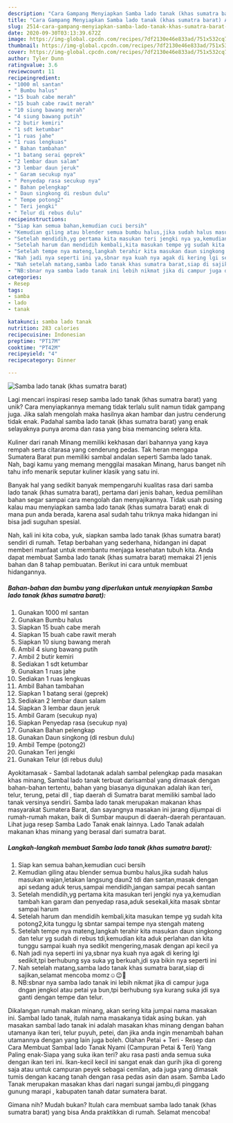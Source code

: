 ```yaml
---
description: "Cara Gampang Menyiapkan Samba lado tanak (khas sumatra barat) Anti Gagal"
title: "Cara Gampang Menyiapkan Samba lado tanak (khas sumatra barat) Anti Gagal"
slug: 2514-cara-gampang-menyiapkan-samba-lado-tanak-khas-sumatra-barat-anti-gagal
date: 2020-09-30T03:13:39.672Z
image: https://img-global.cpcdn.com/recipes/7df2130e46e833ad/751x532cq70/samba-lado-tanak-khas-sumatra-barat-foto-resep-utama.jpg
thumbnail: https://img-global.cpcdn.com/recipes/7df2130e46e833ad/751x532cq70/samba-lado-tanak-khas-sumatra-barat-foto-resep-utama.jpg
cover: https://img-global.cpcdn.com/recipes/7df2130e46e833ad/751x532cq70/samba-lado-tanak-khas-sumatra-barat-foto-resep-utama.jpg
author: Tyler Dunn
ratingvalue: 3.6
reviewcount: 11
recipeingredient:
- "1000 ml santan"
- " Bumbu halus"
- "15 buah cabe merah"
- "15 buah cabe rawit merah"
- "10 siung bawang merah"
- "4 siung bawang putih"
- "2 butir kemiri"
- "1 sdt ketumbar"
- "1 ruas jahe"
- "1 ruas lengkuas"
- " Bahan tambahan"
- "1 batang serai geprek"
- "2 lembar daun salam"
- "3 lembar daun jeruk"
- " Garam secukup nya"
- " Penyedap rasa secukup nya"
- " Bahan pelengkap"
- " Daun singkong di resbun dulu"
- " Tempe potong2"
- " Teri jengki"
- " Telur di rebus dulu"
recipeinstructions:
- "Siap kan semua bahan,kemudian cuci bersih"
- "Kemudian giling atau blender semua bumbu halus,jika sudah halus masukan wajan,letakan langsung daun2 tdi dan santan,masak dengan api sedang aduk terus,sampai mendidih,jangan sampai pecah santan"
- "Setelah mendidih,yg pertama kita masukan teri jengki nya ya,kemudian tambah kan garam dan penyedap rasa,aduk sesekali,kita masak sbntar sampai harum"
- "Setelah harum dan mendidih kembali,kita masukan tempe yg sudah kita potong2,kita tunggu lg sbntar sampai tempe nya stengah mateng"
- "Setelah tempe nya mateng,langkah terahir kita masukan daun singkong dan telur yg sudah di rebus tdi,kemudian kita aduk perlahan dan kita tunggu sampai kuah nya sedikit mengering,masak dengan api kecil ya"
- "Nah jadi nya seperti ini ya,sbnar nya kuah nya agak di kering lgi sedikit,tpi berhubung sya suka yg berkuah,jdi sya bikin nya seperti ini"
- "Nah setelah matang,samba lado tanak khas sumatra barat,siap di sajikan,selamat mencoba momz☺️😉🙏"
- "NB:sbnar nya samba lado tanak ini lebih nikmat jika di campur juga dngan jengkol atau petai ya bun,tpi berhubung sya kurang suka jdi sya ganti dengan tempe dan telur."
categories:
- Resep
tags:
- samba
- lado
- tanak

katakunci: samba lado tanak 
nutrition: 283 calories
recipecuisine: Indonesian
preptime: "PT17M"
cooktime: "PT42M"
recipeyield: "4"
recipecategory: Dinner

---
```



![Samba lado tanak (khas sumatra barat)](https://img-global.cpcdn.com/recipes/7df2130e46e833ad/751x532cq70/samba-lado-tanak-khas-sumatra-barat-foto-resep-utama.jpg)

Lagi mencari inspirasi resep samba lado tanak (khas sumatra barat) yang unik? Cara menyiapkannya memang tidak terlalu sulit namun tidak gampang juga. Jika salah mengolah maka hasilnya akan hambar dan justru cenderung tidak enak. Padahal samba lado tanak (khas sumatra barat) yang enak selayaknya punya aroma dan rasa yang bisa memancing selera kita.

Kuliner dari ranah Minang memiliki kekhasan dari bahannya yang kaya rempah serta citarasa yang cenderung pedas. Tak heran mengapa Sumatera Barat pun memiliki sambal andalan seperti Samba lado tanak. Nah, bagi kamu yang memang menggilai masakan Minang, harus banget nih tahu info menarik seputar kuliner klasik yang satu ini.

Banyak hal yang sedikit banyak mempengaruhi kualitas rasa dari samba lado tanak (khas sumatra barat), pertama dari jenis bahan, kedua pemilihan bahan segar sampai cara mengolah dan menyajikannya. Tidak usah pusing kalau mau menyiapkan samba lado tanak (khas sumatra barat) enak di mana pun anda berada, karena asal sudah tahu triknya maka hidangan ini bisa jadi suguhan spesial.


Nah, kali ini kita coba, yuk, siapkan samba lado tanak (khas sumatra barat) sendiri di rumah. Tetap berbahan yang sederhana, hidangan ini dapat memberi manfaat untuk membantu menjaga kesehatan tubuh kita. Anda dapat membuat Samba lado tanak (khas sumatra barat) memakai 21 jenis bahan dan 8 tahap pembuatan. Berikut ini cara untuk membuat hidangannya.

<!--inarticleads1-->

##### Bahan-bahan dan bumbu yang diperlukan untuk menyiapkan Samba lado tanak (khas sumatra barat):

1. Gunakan 1000 ml santan
1. Gunakan  Bumbu halus
1. Siapkan 15 buah cabe merah
1. Siapkan 15 buah cabe rawit merah
1. Siapkan 10 siung bawang merah
1. Ambil 4 siung bawang putih
1. Ambil 2 butir kemiri
1. Sediakan 1 sdt ketumbar
1. Gunakan 1 ruas jahe
1. Sediakan 1 ruas lengkuas
1. Ambil  Bahan tambahan
1. Siapkan 1 batang serai (geprek)
1. Sediakan 2 lembar daun salam
1. Siapkan 3 lembar daun jeruk
1. Ambil  Garam (secukup nya)
1. Siapkan  Penyedap rasa (secukup nya)
1. Gunakan  Bahan pelengkap
1. Gunakan  Daun singkong (di resbun dulu)
1. Ambil  Tempe (potong2)
1. Gunakan  Teri jengki
1. Gunakan  Telur (di rebus dulu)


Ayokitamasak - Sambal ladotanak adalah sambal pelengkap pada masakan khas minang, Sambal lado tanak terbuat darisambal yang dimasak dengan bahan-bahan tertentu, bahan yang biasanya digunakan adalah ikan teri, telur, terung, petai dll , tiap daerah di Sumatra barat memiliki sambal lado tanak versinya sendiri. Samba lado tanak merupakan makanan khas masyarakat Sumatera Barat, dan sayangnya masakan ini jarang dijumpai di rumah-rumah makan, baik di Sumbar maupun di daerah-daerah perantauan. Lihat juga resep Samba Lado Tanak enak lainnya. Lado Tanak adalah makanan khas minang yang berasal dari sumatra barat. 

<!--inarticleads2-->

##### Langkah-langkah membuat Samba lado tanak (khas sumatra barat):

1. Siap kan semua bahan,kemudian cuci bersih
1. Kemudian giling atau blender semua bumbu halus,jika sudah halus masukan wajan,letakan langsung daun2 tdi dan santan,masak dengan api sedang aduk terus,sampai mendidih,jangan sampai pecah santan
1. Setelah mendidih,yg pertama kita masukan teri jengki nya ya,kemudian tambah kan garam dan penyedap rasa,aduk sesekali,kita masak sbntar sampai harum
1. Setelah harum dan mendidih kembali,kita masukan tempe yg sudah kita potong2,kita tunggu lg sbntar sampai tempe nya stengah mateng
1. Setelah tempe nya mateng,langkah terahir kita masukan daun singkong dan telur yg sudah di rebus tdi,kemudian kita aduk perlahan dan kita tunggu sampai kuah nya sedikit mengering,masak dengan api kecil ya
1. Nah jadi nya seperti ini ya,sbnar nya kuah nya agak di kering lgi sedikit,tpi berhubung sya suka yg berkuah,jdi sya bikin nya seperti ini
1. Nah setelah matang,samba lado tanak khas sumatra barat,siap di sajikan,selamat mencoba momz☺️😉🙏
1. NB:sbnar nya samba lado tanak ini lebih nikmat jika di campur juga dngan jengkol atau petai ya bun,tpi berhubung sya kurang suka jdi sya ganti dengan tempe dan telur.


Dikalangan rumah makan minang, akan sering kita jumpai nama masakan ini. Sambal lado tanak, itulah nama masakanya tidak asing bukan. yah masakan sambal lado tanak ini adalah masakan khas minang dengan bahan utamanya ikan teri, telur puyuh, petei, dan jika anda ingin menambah bahan utamannya dengan yang lain juga boleh. Olahan Petai + Teri - Resep dan Cara Membuat Sambal lado Tanak Nyami (Campuran Petai &amp; Teri) Yang Paling enak-Siapa yang suka ikan teri? aku rasa pasti anda semua suka dengan ikan teri ini. Ikan-kecil kecil ini sangat enak dan gurih jika di goreng saja atau untuk campuran peyek sebagai cemilan, ada juga yang dimasak tumis dengan kacang tanah dengan rasa pedas asin dan asam. Samba Lado Tanak merupakan masakan khas dari nagari sungai jambu,di pinggang gunung marapi , kabupaten tanah datar sumatera barat. 

Gimana nih? Mudah bukan? Itulah cara membuat samba lado tanak (khas sumatra barat) yang bisa Anda praktikkan di rumah. Selamat mencoba!
